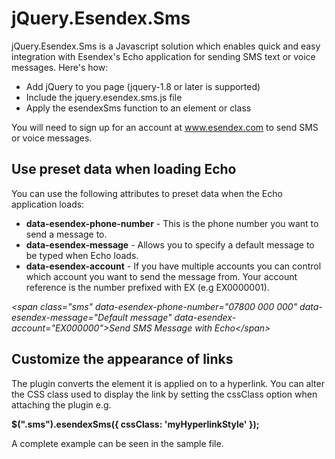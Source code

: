 jQuery.Esendex.Sms
==================

jQuery.Esendex.Sms is a Javascript solution which enables quick and easy integration with Esendex's Echo application for sending SMS text or voice messages. Here's how:

*  Add jQuery to you page (jquery-1.8 or later is supported)
*  Include the jquery.esendex.sms.js file
*  Apply the esendexSms function to an element or class

You will need to sign up for an account at www.esendex.com to send SMS or voice messages.


Use preset data when loading Echo
---------------------------------

You can use the following attributes to preset data when the Echo application loads:

* **data-esendex-phone-number** - This is the phone number you want to send a message to.
* **data-esendex-message** - Allows you to specify a default message to be typed when Echo loads.
* **data-esendex-account** - If you have multiple accounts you can control which account you want to send the message from. Your account reference is the number prefixed with EX (e.g EX0000001).

_&lt;span class="sms" data-esendex-phone-number="07800 000 000" data-esendex-message="Default message" data-esendex-account="EX000000"&gt;Send SMS Message with Echo&lt;/span&gt;_


Customize the appearance of links
---------------------------------
The plugin converts the element it is applied on to a hyperlink. You can alter the CSS class used to display the link by setting the cssClass option when attaching the plugin e.g.

**$(".sms").esendexSms({ cssClass: 'myHyperlinkStyle' });**

A complete example can be seen in the sample file.
